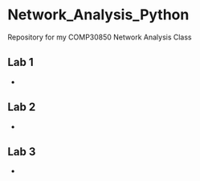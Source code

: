 # Network_Analysis_Python
Repository for my COMP30850 Network Analysis Class
<h2>Lab 1</h2>
<ul>
<li></li>
</ul>
<h2>Lab 2</h2>
<ul>
<li></li>
</ul>
<h2>Lab 3</h2>
<ul>
<li></li>
</ul>
